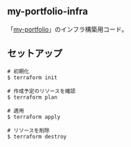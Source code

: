 ## my-portfolio-infra

「[my-portfolio](https://github.com/kazama1209/my-portfolio)」のインフラ構築用コード。

## セットアップ

```
# 初期化
$ terraform init

# 作成予定のリソースを確認
$ terraform plan

# 適用
$ terraform apply

# リソースを削除
$ terraform destroy
```
